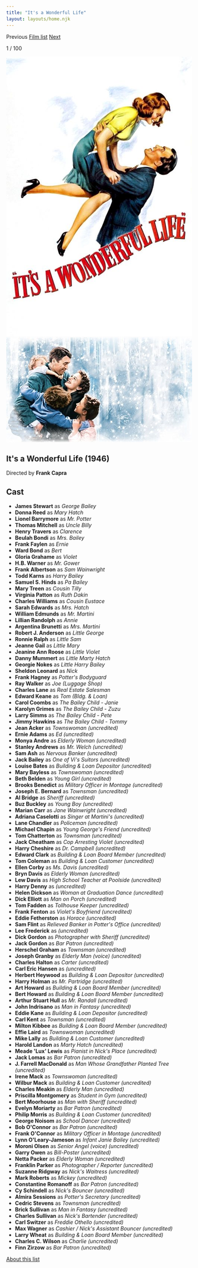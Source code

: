 ```yaml
---
title: "It's a Wonderful Life"
layout: layouts/home.njk
---
```


<nav class="films">
  <span class="prev">Previous</span>
  <a href="../">Film list</a>
  <a class="next" href="../whisky-galore">Next</a>
</nav>

<p>1 / 100</p>

<article class="film">
  <img class="poster" src="../films/posters/its-a-wonderful-life.jpg" alt="">
  <img class="backdrop" src="../films/backdrops/its-a-wonderful-life.jpg" alt="">

  <h1>It's a Wonderful Life (1946)</h1>

  <p class="director">
    Directed by <strong>Frank Capra</strong>
  </p>


  <h2>
    Cast
  </h2>
  <ul>
    <li><strong>James Stewart</strong> as <em>George Bailey</em></li>
<li><strong>Donna Reed</strong> as <em>Mary Hatch</em></li>
<li><strong>Lionel Barrymore</strong> as <em>Mr. Potter</em></li>
<li><strong>Thomas Mitchell</strong> as <em>Uncle Billy</em></li>
<li><strong>Henry Travers</strong> as <em>Clarence</em></li>
<li><strong>Beulah Bondi</strong> as <em>Mrs. Bailey</em></li>
<li><strong>Frank Faylen</strong> as <em>Ernie</em></li>
<li><strong>Ward Bond</strong> as <em>Bert</em></li>
<li><strong>Gloria Grahame</strong> as <em>Violet</em></li>
<li><strong>H.B. Warner</strong> as <em>Mr. Gower</em></li>
<li><strong>Frank Albertson</strong> as <em>Sam Wainwright</em></li>
<li><strong>Todd Karns</strong> as <em>Harry Bailey</em></li>
<li><strong>Samuel S. Hinds</strong> as <em>Pa Bailey</em></li>
<li><strong>Mary Treen</strong> as <em>Cousin Tilly</em></li>
<li><strong>Virginia Patton</strong> as <em>Ruth Dakin</em></li>
<li><strong>Charles Williams</strong> as <em>Cousin Eustace</em></li>
<li><strong>Sarah Edwards</strong> as <em>Mrs. Hatch</em></li>
<li><strong>William Edmunds</strong> as <em>Mr. Martini</em></li>
<li><strong>Lillian Randolph</strong> as <em>Annie</em></li>
<li><strong>Argentina Brunetti</strong> as <em>Mrs. Martini</em></li>
<li><strong>Robert J. Anderson</strong> as <em>Little George</em></li>
<li><strong>Ronnie Ralph</strong> as <em>Little Sam</em></li>
<li><strong>Jeanne Gail</strong> as <em>Little Mary</em></li>
<li><strong>Jeanine Ann Roose</strong> as <em>Little Violet</em></li>
<li><strong>Danny Mummert</strong> as <em>Little Marty Hatch</em></li>
<li><strong>Georgie Nokes</strong> as <em>Little Harry Bailey</em></li>
<li><strong>Sheldon Leonard</strong> as <em>Nick</em></li>
<li><strong>Frank Hagney</strong> as <em>Potter's Bodyguard</em></li>
<li><strong>Ray Walker</strong> as <em>Joe (Luggage Shop)</em></li>
<li><strong>Charles Lane</strong> as <em>Real Estate Salesman</em></li>
<li><strong>Edward Keane</strong> as <em>Tom (Bldg. & Loan)</em></li>
<li><strong>Carol Coombs</strong> as <em>The Bailey Child - Janie</em></li>
<li><strong>Karolyn Grimes</strong> as <em>The Bailey Child - Zuzu</em></li>
<li><strong>Larry Simms</strong> as <em>The Bailey Child - Pete</em></li>
<li><strong>Jimmy Hawkins</strong> as <em>The Bailey Child - Tommy</em></li>
<li><strong>Jean Acker</strong> as <em>Townswoman (uncredited)</em></li>
<li><strong>Ernie Adams</strong> as <em>Ed (uncredited)</em></li>
<li><strong>Monya Andre</strong> as <em>Elderly Woman (uncredited)</em></li>
<li><strong>Stanley Andrews</strong> as <em>Mr. Welch (uncredited)</em></li>
<li><strong>Sam Ash</strong> as <em>Nervous Banker (uncredited)</em></li>
<li><strong>Jack Bailey</strong> as <em>One of Vi's Suitors (uncredited)</em></li>
<li><strong>Louise Bates</strong> as <em>Building & Loan Depositor (uncredited)</em></li>
<li><strong>Mary Bayless</strong> as <em>Townswoman (uncredited)</em></li>
<li><strong>Beth Belden</strong> as <em>Young Girl (uncredited)</em></li>
<li><strong>Brooks Benedict</strong> as <em>Military Officer in Montage (uncredited)</em></li>
<li><strong>Joseph E. Bernard</strong> as <em>Townsman (uncredited)</em></li>
<li><strong>Al Bridge</strong> as <em>Sheriff (uncredited)</em></li>
<li><strong>Buz Buckley</strong> as <em>Young Boy (uncredited)</em></li>
<li><strong>Marian Carr</strong> as <em>Jane Wainwright (uncredited)</em></li>
<li><strong>Adriana Caselotti</strong> as <em>Singer at Martini's (uncredited)</em></li>
<li><strong>Lane Chandler</strong> as <em>Policeman (uncredited)</em></li>
<li><strong>Michael Chapin</strong> as <em>Young George's Friend (uncredited)</em></li>
<li><strong>Tom Chatterton</strong> as <em>Townsman (uncredited)</em></li>
<li><strong>Jack Cheatham</strong> as <em>Cop Arresting Violet (uncredited)</em></li>
<li><strong>Harry Cheshire</strong> as <em>Dr. Campbell (uncredited)</em></li>
<li><strong>Edward Clark</strong> as <em>Building & Loan Board Member (uncredited)</em></li>
<li><strong>Tom Coleman</strong> as <em>Building & Loan Customer (uncredited)</em></li>
<li><strong>Ellen Corby</strong> as <em>Ms. Davis (uncredited)</em></li>
<li><strong>Bryn Davis</strong> as <em>Elderly Woman (uncredited)</em></li>
<li><strong>Lew Davis</strong> as <em>High School Teacher at Poolside (uncredited)</em></li>
<li><strong>Harry Denny</strong> as <em>(uncredited)</em></li>
<li><strong>Helen Dickson</strong> as <em>Woman at Graduation Dance (uncredited)</em></li>
<li><strong>Dick Elliott</strong> as <em>Man on Porch (uncredited)</em></li>
<li><strong>Tom Fadden</strong> as <em>Tollhouse Keeper (uncredited)</em></li>
<li><strong>Frank Fenton</strong> as <em>Violet's Boyfriend (uncredited)</em></li>
<li><strong>Eddie Fetherston</strong> as <em>Horace (uncredited)</em></li>
<li><strong>Sam Flint</strong> as <em>Relieved Banker in Potter's Office (uncredited)</em></li>
<li><strong>Lee Frederick</strong> as <em>(uncredited)</em></li>
<li><strong>Dick Gordon</strong> as <em>Photographer with Sheriff (uncredited)</em></li>
<li><strong>Jack Gordon</strong> as <em>Bar Patron (uncredited)</em></li>
<li><strong>Herschel Graham</strong> as <em>Townsman (uncredited)</em></li>
<li><strong>Joseph Granby</strong> as <em>Elderly Man (voice) (uncredited)</em></li>
<li><strong>Charles Halton</strong> as <em>Carter (uncredited)</em></li>
<li><strong>Carl Eric Hansen</strong> as <em>(uncredited)</em></li>
<li><strong>Herbert Heywood</strong> as <em>Building & Loan Depositor (uncredited)</em></li>
<li><strong>Harry Holman</strong> as <em>Mr. Partridge (uncredited)</em></li>
<li><strong>Art Howard</strong> as <em>Building & Loan Board Member (uncredited)</em></li>
<li><strong>Bert Howard</strong> as <em>Building & Loan Board Member (uncredited)</em></li>
<li><strong>Arthur Stuart Hull</strong> as <em>Mr. Randall (uncredited)</em></li>
<li><strong>John Indrisano</strong> as <em>Man in Fantasy (uncredited)</em></li>
<li><strong>Eddie Kane</strong> as <em>Building & Loan Depositor (uncredited)</em></li>
<li><strong>Carl Kent</strong> as <em>Townsman (uncredited)</em></li>
<li><strong>Milton Kibbee</strong> as <em>Building & Loan Board Member (uncredited)</em></li>
<li><strong>Effie Laird</strong> as <em>Townswoman (uncredited)</em></li>
<li><strong>Mike Lally</strong> as <em>Building & Loan Customer (uncredited)</em></li>
<li><strong>Harold Landon</strong> as <em>Marty Hatch (uncredited)</em></li>
<li><strong>Meade 'Lux' Lewis</strong> as <em>Pianist in Nick's Place (uncredited)</em></li>
<li><strong>Jack Lomas</strong> as <em>Bar Patron (uncredited)</em></li>
<li><strong>J. Farrell MacDonald</strong> as <em>Man Whose Grandfather Planted Tree (uncredited)</em></li>
<li><strong>Irene Mack</strong> as <em>Townswoman (uncredited)</em></li>
<li><strong>Wilbur Mack</strong> as <em>Building & Loan Customer (uncredited)</em></li>
<li><strong>Charles Meakin</strong> as <em>Elderly Man (uncredited)</em></li>
<li><strong>Priscilla Montgomery</strong> as <em>Student in Gym (uncredited)</em></li>
<li><strong>Bert Moorhouse</strong> as <em>Man with Sheriff (uncredited)</em></li>
<li><strong>Evelyn Moriarty</strong> as <em>Bar Patron (uncredited)</em></li>
<li><strong>Philip Morris</strong> as <em>Building & Loan Customer (uncredited)</em></li>
<li><strong>George Noisom</strong> as <em>School Dancer (uncredited)</em></li>
<li><strong>Bob O'Connor</strong> as <em>Bar Patron (uncredited)</em></li>
<li><strong>Frank O'Connor</strong> as <em>Military Officer in Montage (uncredited)</em></li>
<li><strong>Lynn O'Leary-Jameson</strong> as <em>Infant Janie Bailey (uncredited)</em></li>
<li><strong>Moroni Olsen</strong> as <em>Senior Angel (voice) (uncredited)</em></li>
<li><strong>Garry Owen</strong> as <em>Bill-Poster (uncredited)</em></li>
<li><strong>Netta Packer</strong> as <em>Elderly Woman (uncredited)</em></li>
<li><strong>Franklin Parker</strong> as <em>Photographer / Reporter (uncredited)</em></li>
<li><strong>Suzanne Ridgway</strong> as <em>Nick's Waitress (uncredited)</em></li>
<li><strong>Mark Roberts</strong> as <em>Mickey (uncredited)</em></li>
<li><strong>Constantine Romanoff</strong> as <em>Bar Patron (uncredited)</em></li>
<li><strong>Cy Schindell</strong> as <em>Nick's Bouncer (uncredited)</em></li>
<li><strong>Almira Sessions</strong> as <em>Potter's Secretary (uncredited)</em></li>
<li><strong>Cedric Stevens</strong> as <em>Townsman (uncredited)</em></li>
<li><strong>Brick Sullivan</strong> as <em>Man in Fantasy (uncredited)</em></li>
<li><strong>Charles Sullivan</strong> as <em>Nick's Bartender (uncredited)</em></li>
<li><strong>Carl Switzer</strong> as <em>Freddie Othello (uncredited)</em></li>
<li><strong>Max Wagner</strong> as <em>Cashier / Nick's Assistant Bouncer (uncredited)</em></li>
<li><strong>Larry Wheat</strong> as <em>Building & Loan Board Member (uncredited)</em></li>
<li><strong>Charles C. Wilson</strong> as <em>Charlie (uncredited)</em></li>
<li><strong>Finn Zirzow</strong> as <em>Bar Patron (uncredited)</em></li>
  </ul>
</article>
<footer>
  <a href="../about">About this list</a>
</footer>
